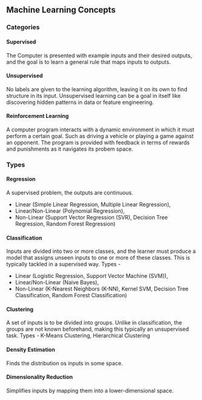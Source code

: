 ## Machine Learning Concepts

### Categories

#### Supervised
The Computer is presented with example inputs and their desired outputs, and the goal is to learn a general rule that maps inputs to outputs.

#### Unsupervised
No labels are given to the learning algorithm, leaving it on its own to find structure in its input. Unsupervised learning can be a goal in itself like discovering hidden patterns in data or feature engineering.

#### Reinforcement Learning
A computer program interacts with a dynamic environment in which it must perform a certain goal. Such as driving a vehicle or playing a game against an opponent. The program is provided with feedback in terms of rewards and punishments as it navigates its probem space.


### Types

#### Regression
A supervised problem, the outputs are continuous.
- Linear (Simple Linear Regression, Multiple Linear Regression), 
- Linear/Non-Linear (Polynomial Regression), 
- Non-Linear (Support Vector Regression (SVR), Decision Tree Regression, Random Forest Regression)

#### Classification
Inputs are divided into two or more classes, and the learner must produce a model that assigns unseen inputs to one or more of these classes. This is typically tackled in a supervised way.
Types - 
- Linear (Logistic Regression, Support Vector Machine (SVM)),
- Linear/Non-Linear (Naive Bayes),
- Non-Linear (K-Nearest Neighbors (K-NN), Kernel SVM, Decision Tree Classification, Random Forest Classification) 

#### Clustering 
A set of inputs is to be divided into groups. Unlike in classification, the groups are not known beforehand, making this typically an unsupervised task.
Types - K-Means Clustering, Hierarchical Clustering

#### Density Estimation
Finds the distribution os inputs in some space.

#### Dimensionality Reduction 
Simplifies inputs by mapping them into a lower-dimensional space.

